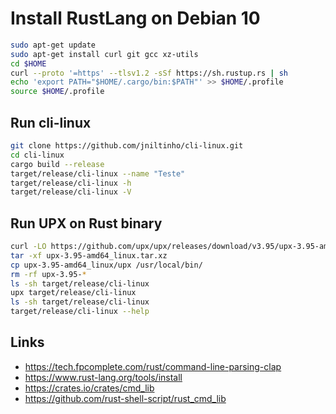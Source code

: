 # Install RustLang on Debian 10

```bash
sudo apt-get update
sudo apt-get install curl git gcc xz-utils
cd $HOME
curl --proto '=https' --tlsv1.2 -sSf https://sh.rustup.rs | sh
echo 'export PATH="$HOME/.cargo/bin:$PATH"' >> $HOME/.profile
source $HOME/.profile
```

## Run cli-linux

```bash
git clone https://github.com/jniltinho/cli-linux.git
cd cli-linux
cargo build --release
target/release/cli-linux --name "Teste"
target/release/cli-linux -h
target/release/cli-linux -V
```

## Run UPX on Rust binary

```bash
curl -LO https://github.com/upx/upx/releases/download/v3.95/upx-3.95-amd64_linux.tar.xz
tar -xf upx-3.95-amd64_linux.tar.xz
cp upx-3.95-amd64_linux/upx /usr/local/bin/
rm -rf upx-3.95-*
ls -sh target/release/cli-linux
upx target/release/cli-linux
ls -sh target/release/cli-linux
target/release/cli-linux --help
```

## Links

* https://tech.fpcomplete.com/rust/command-line-parsing-clap
* https://www.rust-lang.org/tools/install
* https://crates.io/crates/cmd_lib
* https://github.com/rust-shell-script/rust_cmd_lib
